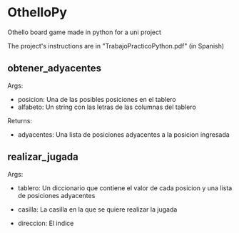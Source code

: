 # OthelloPy
Othello board game made in python for a uni project

The project's instructions are in "TrabajoPracticoPython.pdf" (in Spanish)

## obtener_adyacentes

Args:
* posicion: Una de las posibles posiciones en el tablero
* alfabeto: Un string con las letras de las columnas del tablero

Returns:
* adyacentes: Una lista de posiciones adyacentes a la posicion ingresada

## realizar_jugada

Args:
* tablero: Un diccionario que contiene el valor de cada posicion y una lista de posiciones adyacentes

* casilla: La casilla en la que se quiere realizar la jugada

* direccion: El indice